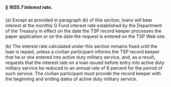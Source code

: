 ##### § 1655.7 Interest rate. #####

(a) Except as provided in paragraph (b) of this section, loans will bear interest at the monthly G Fund interest rate established by the Department of the Treasury in effect on the date the TSP record keeper processes the paper application or on the date the request is entered on the TSP Web site.

(b) The interest rate calculated under this section remains fixed until the loan is repaid, unless a civilian participant informs the TSP record keeper that he or she entered into active duty military service, and, as a result, requests that the interest rate on a loan issued before entry into active duty military service be reduced to an annual rate of 6 percent for the period of such service. The civilian participant must provide the record keeper with the beginning and ending dates of active duty military service.